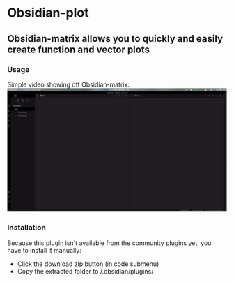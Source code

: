# Obsidian-plot
## Obsidian-matrix allows you to quickly and easily create function and vector plots
### Usage
Simple video showing off Obsidian-matrix:
![Usage](usage.gif)

### Installation
Because this plugin isn't available from the community plugins yet,
you have to install it manually:
- Click the download zip button (in code submenu)
- Copy the extracted folder to <YourVault>/.obsidian/plugins/
